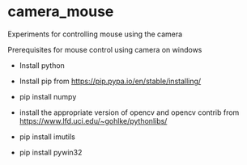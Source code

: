 # camera_mouse
Experiments for controlling mouse using the camera

Prerequisites for mouse control using camera on windows

- Install python 

- Install pip from https://pip.pypa.io/en/stable/installing/

- pip install numpy

- install the appropriate version of opencv and opencv contrib from https://www.lfd.uci.edu/~gohlke/pythonlibs/

- pip install imutils

- pip install pywin32
  
  
